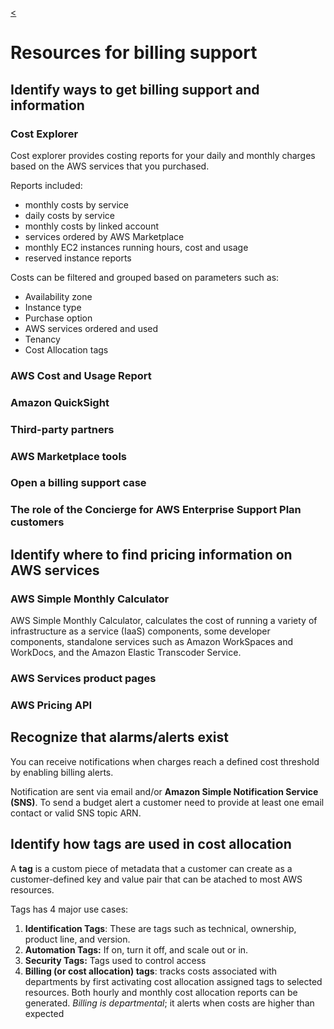[<](../README.md)

# Resources for billing support

## Identify ways to get billing support and information

### **Cost Explorer**

Cost explorer provides costing reports for your daily and monthly charges based on the AWS services that you purchased.

Reports included:
- monthly costs by service
- daily costs by service
- monthly costs by linked account
- services ordered by AWS Marketplace
- monthly EC2 instances running hours, cost and usage
- reserved instance reports

Costs can be filtered and grouped based on parameters such as:
- Availability zone
- Instance type
- Purchase option 
- AWS services ordered and used
- Tenancy
- Cost Allocation tags


### **AWS Cost and Usage Report**

### **Amazon QuickSight**

### **Third-party partners**

### **AWS Marketplace tools**

### **Open a billing support case**

### **The role of the Concierge for AWS Enterprise Support Plan customers**

## Identify where to find pricing information on AWS services


### **AWS Simple Monthly Calculator**

AWS Simple Monthly Calculator, calculates the cost of running a variety of infrastructure as a service (IaaS) components, some developer components, standalone services such as Amazon WorkSpaces and WorkDocs, and the Amazon Elastic Transcoder Service.



### **AWS Services product pages**
### **AWS Pricing API**

## Recognize that alarms/alerts exist

You can receive notifications when charges reach a defined cost threshold by enabling billing alerts.

Notification are sent via email and/or **Amazon Simple Notification Service (SNS)**. To send a budget alert a customer need to provide at least one email contact or valid SNS topic ARN.



## Identify how tags are used in cost allocation

A **tag** is a custom piece of metadata that a customer can create as a customer-defined key and value pair that can be atached to most AWS resources.

Tags has 4 major use cases:
1. **Identification Tags**: These are tags such as technical, ownership, product line, and version.
2. **Automation Tags:** If on, turn it off, and scale out or in.
3. **Security Tags:** Tags used to control access
4. **Billing (or cost allocation) tags**: tracks costs associated with departments by first activating cost allocation assigned tags to selected resources. Both hourly and monthly cost allocation reports can be generated. *Billing is departmental*; it alerts when costs are higher than expected


